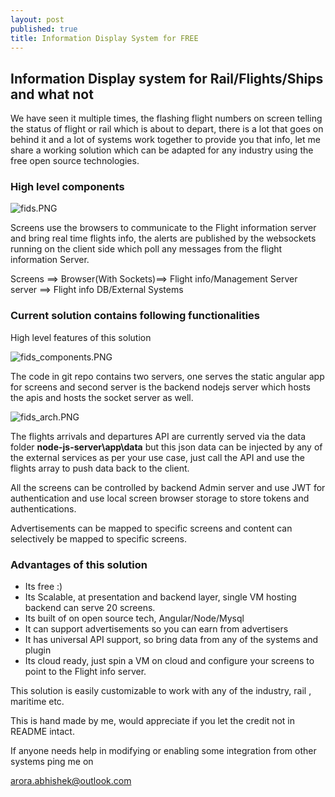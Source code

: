 ```yaml
---
layout: post
published: true
title: Information Display System for FREE
---
```

## Information Display system for Rail/Flights/Ships and what not 

We have seen it multiple times, the flashing flight numbers on screen telling the status of flight or rail which is about to depart, there is a lot that goes on behind it and a lot of systems work together to provide you that info, let me share a working solution which can be adapted for any industry using the free open source technologies. 

### High level components 

![fids.PNG]({{site.baseurl}}/img/fids.PNG)


Screens use the browsers to communicate to the Flight information server and bring real time flights info, the alerts are published by the websockets running on the client side which poll any messages from the flight information Server. 


Screens ==> Browser(With Sockets)==> Flight info/Management Server server ==> Flight info DB/External Systems 


### Current solution contains following functionalities 

High level features of this solution 


![fids_components.PNG]({{site.baseurl}}/img/fids_components.PNG)




The code in git repo contains two servers, one serves the static angular app for screens and second server is the backend nodejs server which hosts the apis and hosts the socket server as well. 


![fids_arch.PNG]({{site.baseurl}}/img/fids_arch.PNG)


The flights arrivals and departures API are currently served via the data folder **node-js-server\app\data**
but this json data can be injected by any of the external services as per your use case, just call the API and use the flights array to push data back to the client.



All the screens can be controlled by backend Admin server and use JWT for authentication and use local screen browser storage to store tokens and authentications. 

Advertisements can be mapped to specific screens and content can selectively be mapped to specific screens.


### Advantages of this solution 

- Its free :)
- Its Scalable, at presentation and backend layer, single VM hosting backend can serve 20 screens.
- Its built of on open source tech, Angular/Node/Mysql 
- It can support advertisements so you can earn from advertisers
- It has universal API support, so bring data from any of the systems and plugin 
- Its cloud ready, just spin a VM on cloud and configure your screens to point to the Flight info server.




This solution is easily customizable to work with any of the industry, rail , maritime etc.

This is hand made by me, would appreciate if you let the credit not in README intact.

If anyone needs help in modifying or enabling some integration from other systems ping me on 

arora.abhishek@outlook.com 









